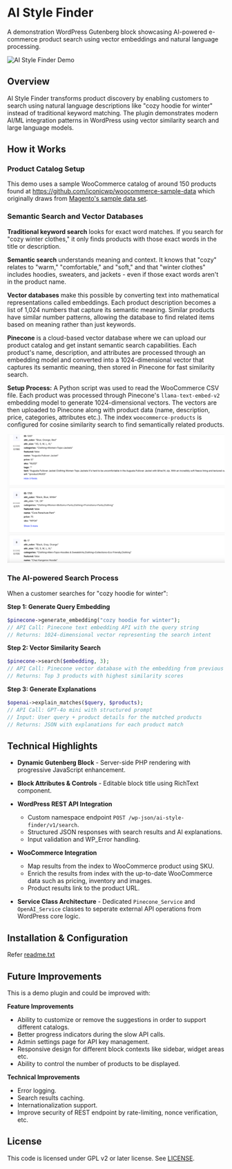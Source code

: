 # AI Style Finder

A demonstration WordPress Gutenberg block showcasing AI-powered e-commerce product search using vector embeddings and natural language processing.

![AI Style Finder Demo](screenshot.png)

## Overview

AI Style Finder transforms product discovery by enabling customers to search using natural language descriptions like "cozy hoodie for winter" instead of traditional keyword matching. The plugin demonstrates modern AI/ML integration patterns in WordPress using vector similarity search and large language models.

## How it Works

### Product Catalog Setup

This demo uses a sample WooCommerce catalog of around 150 products found at https://github.com/iconicwp/woocommerce-sample-data which originally draws from [Magento's sample data set](https://github.com/magento/magento2-sample-data). 

### Semantic Search and Vector Databases

**Traditional keyword search** looks for exact word matches. If you search for "cozy winter clothes," it only finds products with those exact words in the title or description.

**Semantic search** understands meaning and context. It knows that "cozy" relates to "warm," "comfortable," and "soft," and that "winter clothes" includes hoodies, sweaters, and jackets - even if those exact words aren't in the product name.

**Vector databases** make this possible by converting text into mathematical representations called embeddings. Each product description becomes a list of 1,024 numbers that capture its semantic meaning. Similar products have similar number patterns, allowing the database to find related items based on meaning rather than just keywords.

**Pinecone** is a cloud-based vector database where we can upload our product catalog and get instant semantic search capabilities. Each product's name, description, and attributes are processed through an embedding model and converted into a 1024-dimensional vector that captures its semantic meaning, then stored in Pinecone for fast similarity search.

**Setup Process:** A Python script was used to read the WooCommerce CSV file. Each product was processed through Pinecone's `llama-text-embed-v2` embedding model to generate 1024-dimensional vectors. The vectors are then uploaded to Pinecone along with product data (name, description, price, categories, attributes etc.). The index `woocommerce-products` is configured for cosine similarity search to find semantically related products.

![Pinecone index](assets/pinecone-index.png)

### The AI-powered Search Process

When a customer searches for "cozy hoodie for winter":

**Step 1: Generate Query Embedding**
```php
$pinecone->generate_embedding("cozy hoodie for winter");
// API Call: Pinecone text embedding API with the query string
// Returns: 1024-dimensional vector representing the search intent
```

**Step 2: Vector Similarity Search**
```php
$pinecone->search($embedding, 3);
// API Call: Pinecone vector database with the embedding from previous step
// Returns: Top 3 products with highest similarity scores
```

**Step 3: Generate Explanations**
```php
$openai->explain_matches($query, $products);
// API Call: GPT-4o mini with structured prompt 
// Input: User query + product details for the matched products
// Returns: JSON with explanations for each product match
```

## Technical Highlights

* **Dynamic Gutenberg Block** - Server-side PHP rendering with progressive JavaScript enhancement.

* **Block Attributes & Controls** - Editable block title using RichText component.

* **WordPress REST API Integration**
   - Custom namespace endpoint `POST /wp-json/ai-style-finder/v1/search`.
   - Structured JSON responses with search results and AI explanations.
   - Input validation and WP_Error handling.

* **WooCommerce Integration**
   - Map results from the index to WooCommerce product using SKU. 
   - Enrich the results from index with the up-to-date WooCommerce data such as pricing, inventory and images.
   - Product results link to the product URL.

* **Service Class Architecture** - Dedicated `Pinecone_Service` and `OpenAI_Service` classes to seperate external API operations from WordPress core logic.

## Installation & Configuration

Refer [readme.txt](./readme.txt)

## Future Improvements

This is a demo plugin and could be improved with:

**Feature Improvements**
- Ability to customize or remove the suggestions in order to support different catalogs.
- Better progress indicators during the slow API calls.
- Admin settings page for API key management.
- Responsive design for different block contexts like sidebar, widget areas etc.
- Ability to control the number of products to be displayed.

**Technical Improvements**
- Error logging.  
- Search results caching.
- Internationalization support.
- Improve security of REST endpoint by rate-limiting, nonce verification, etc.

## License

This code is licensed under GPL v2 or later license. See [LICENSE](./LICENSE).
